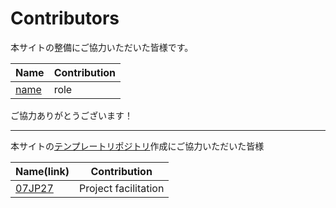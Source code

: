 Contributors
============================================
本サイトの整備にご協力いただいた皆様です。

| Name | Contribution |
| --- | --- |
| [name](link) | role |

ご協力ありがとうございます！

-----------
本サイトの[テンプレートリポジトリ](https://github.com/Scout-Association-of-Japan/Repository-template)作成にご協力いただいた皆様

| Name(link) | Contribution |
| --- | --- |
| [07JP27](https://github.com/07JP27) | Project facilitation |
